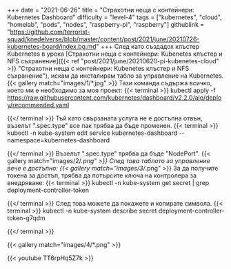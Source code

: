 +++
date = "2021-06-26"
title = "Страхотни неща с контейнери: Kubernetes Dashboard"
difficulty = "level-4"
tags = ["kubernetes", "cloud", "homelab", "pods", "nodes", "raspberry-pi", "raspberry"]
githublink = "https://github.com/terrorist-squad/knedelverse/blob/master/content/post/2021/june/20210726-kubernetes-board/index.bg.md"
+++
След като създадох клъстер Kubernetes в урока [Страхотни неща с контейнери: Kubenetes клъстер и NFS съхранение]({{< ref "post/2021/june/20210620-pi-kubenetes-cloud" >}} "Страхотни неща с контейнери: Kubenetes клъстер и NFS съхранение"), искам да инсталирам табло за управление на Kubernetes.
{{< gallery match="images/1/*.jpg" >}}
Тази команда съдържа всичко, което ми е необходимо за моя проект:
{{< terminal >}}
kubectl apply -f https://raw.githubusercontent.com/kubernetes/dashboard/v2.2.0/aio/deploy/recommended.yaml

{{</ terminal >}}
Тъй като свързаната услуга не е достъпна отвън, възелът ".spec.type" все пак трябва да бъде променен.
{{< terminal >}}
kubectl -n kube-system edit service kubernetes-dashboard --namespace=kubernetes-dashboard

{{</ terminal >}}
Възелът ".spec.type" трябва да бъде "NodePort".
{{< gallery match="images/2/*.png" >}}
След това таблото за управление вече е достъпно:
{{< gallery match="images/3/*.png" >}}
За да получите токена за достъп, трябва да потърсите ключа на контролера за внедряване:
{{< terminal >}}
kubectl -n kube-system get secret | grep deployment-controller-token

{{</ terminal >}}
След това можете да покажете и копирате символа.
{{< terminal >}}
kubectl -n kube-system describe secret deployment-controller-token-g7qdm

{{</ terminal >}}

{{< gallery match="images/4/*.png" >}}

{{< youtube TT6rpHq5Z7k  >}}
